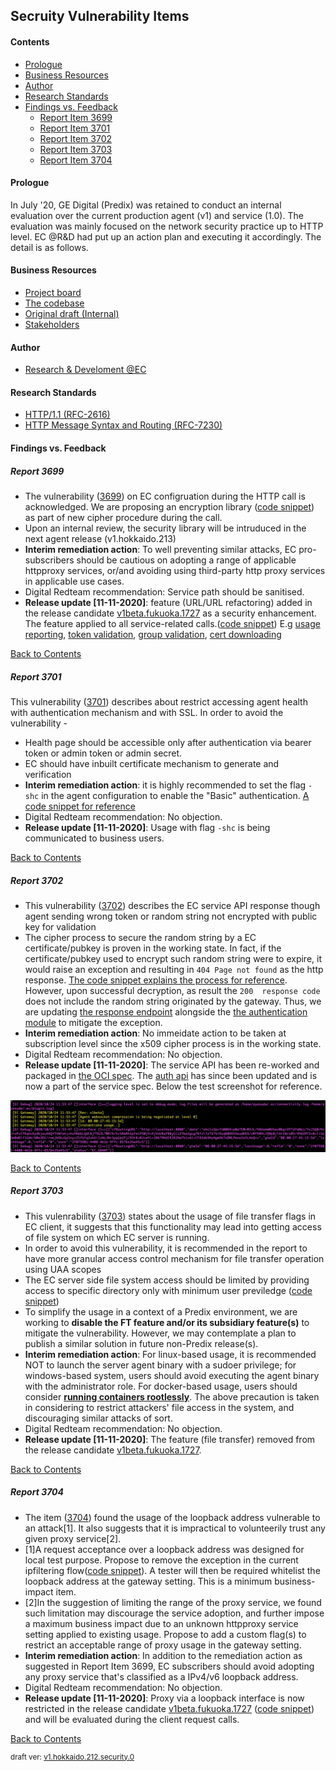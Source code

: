 ## Secruity Vulnerability Items

#### Contents
* [Prologue](#prologue) 
* [Business Resources](#business-resources) 
* [Author](#author)
* [Research Standards](#research-standards)
* [Findings vs. Feedback](#findings-vs-feedback)
    * [Report Item 3699](#report-3699)
    * [Report Item 3701](#report-3701)
    * [Report Item 3702](#report-3702)
    * [Report Item 3703](#report-3703)
    * [Report Item 3704](#report-3704)
      
      
#### Prologue
In July '20, GE Digital (Predix) was retained to conduct an internal evaluation over the current production agent (v1) and service (1.0). The evaluation was mainly focused on the network security practice up to HTTP level. EC @R&D had put up an action plan and executing it accordingly. The detail is as follows.

#### Business Resources
- [Project board](https://github.com/EC-Release/sdk/projects/18)
- [The codebase](https://gitlab.com/digital-fo/connectivity/enterprise-connect/platform-agnostic/agent/-/tree/v1_sourcecode_update_pentest)
- [Original draft (Internal)](https://ge.ent.box.com/file/694822011858)
- [Stakeholders](https://github.com/orgs/Enterprise-connect/teams/ec-stakeholders)

#### Author
 - [Research & Develoment @EC](https://github.com/orgs/EC-Release/teams/research-development)

#### Research Standards
 - [HTTP/1.1 (RFC-2616)](https://tools.ietf.org/html/rfc2616)
 - [HTTP Message Syntax and Routing (RFC-7230)](https://tools.ietf.org/html/rfc7230)

#### Findings vs. Feedback
##### Report 3699
  - The vulnerability ([3699](https://github.com/EC-Release/sdk/issues/125)) on EC configruation during the HTTP call is acknowledged. We are proposing an encryption library ([code snippet](https://gitlab.com/digital-fo/connectivity/enterprise-connect/platform-agnostic/agent/-/blob/v1_sourcecode_update_pentest/pentest.go#L10)) as part of new cipher procedure during the call.
  - Upon an internal review, the security library will be intruduced in the next agent release (v1.hokkaido.213)
  - **Interim remediation action**: To well preventing similar attacks, EC pro-subscribers should be cautious on adopting a range of applicable httpproxy services, or/and avoiding using third-party http proxy services in applicable use cases.
  - Digital Redteam recommendation: Service path should be sanitised.
  - **Release update [11-11-2020]**: feature (URL/URL refactoring) added in the release candidate [v1beta.fukuoka.1727](https://github.com/EC-Release/sdk/releases/tag/v1beta.fukuoka.1727) as a security enhancement. The feature applied to all service-related calls.([code snippet](https://gitlab.com/digital-fo/connectivity/enterprise-connect/platform-agnostic/agent/-/blob/v1_sourcecode_update_pentest/wzlib/wzutil/wzutil.go#L660)) E.g [usage reporting](https://gitlab.com/digital-fo/connectivity/enterprise-connect/platform-agnostic/agent/-/blob/v1_sourcecode_update_pentest/wzlib/wzconf/wzconf.go#L1459), [token validation](https://gitlab.com/digital-fo/connectivity/enterprise-connect/platform-agnostic/agent/-/blob/v1_sourcecode_update_pentest/wzlib/wzconf/wzconf.go#L1533), [group validation](https://gitlab.com/digital-fo/connectivity/enterprise-connect/platform-agnostic/agent/-/blob/v1_sourcecode_update_pentest/wzlib/wzconf/wzconf.go#L1576), [cert downloading](https://gitlab.com/digital-fo/connectivity/enterprise-connect/platform-agnostic/agent/-/blob/v1_sourcecode_update_pentest/wzlib/wzconf/wzconf.go#L1639)
  
[Back to Contents](#contents)

##### Report 3701

   This vulnerability ([3701](https://github.com/EC-Release/sdk/issues/123)) describes about restrict accessing agent health with authentication mechanism and with SSL. In order to avoid the vulnerability -
   - Health page should be accessible only after authentication via bearer token or admin token or admin secret.
   - EC should have inbuilt certificate mechanism to generate and verification
   - **Interim remediation action**: it is highly recommended to set the flag ```-shc``` in the agent configuration to enable the "Basic" authentication. [A code snippet for reference](https://gitlab.com/digital-fo/connectivity/enterprise-connect/platform-agnostic/agent/-/blob/v1.1beta/main.go#L173)
   - Digital Redteam recommendation: No objection.
   - **Release update [11-11-2020]**: Usage with flag ```-shc``` is being communicated to business users.
   

[Back to Contents](#contents)

##### Report 3702

   - This vulnerability ([3702](https://github.com/EC-Release/sdk/issues/122)) describes the EC service API response though agent sending wrong token or random string not encrypted with public key for validation
   - The cipher process to secure the random string by a EC certificate/pubkey is proven in the working state. In fact, if the certificate/pubkey used to encrypt such random string were to expire, it would raise an exception and resulting in ```404 Page not found``` as the http response. [The code snippet explains the process for reference](https://gitlab.com/digital-fo/connectivity/enterprise-connect/predix/ec-px-service/-/blob/v1beta/lib/api/reportingApi.js#L146). However, upon successful decryption, as result the ```200  response code``` does not include the random string originated by the gateway. Thus, we are updating [the response endpoint](https://gitlab.com/digital-fo/connectivity/enterprise-connect/predix/ec-px-service/-/blob/v1beta/lib/auth.js#L179) alongside the [the authentication module](https://gitlab.com/digital-fo/connectivity/enterprise-connect/predix/auth-api/-/blob/v1beta/main.go#L59) to mitigate the exception.
   - **Interim remediation action**: No immeidate action to be taken at subscription level since the x509 cipher process is in the working state.
   - Digital Redteam recommendation: No objection.
   - **Release update [11-11-2020]**: The service API has been re-worked and packaged in [the OCI spec](https://github.com/EC-Release/oci/blob/v1beta_svc_oci_spec/spec/service/Dockerfile). The [auth api](https://github.com/EC-Release/auth-api/blob/v1beta/main.go) has since been updated and is now a part of the service spec. Below the test screenshot for reference.
   
![cipher security #3702](cipher-screenshot.png)

[Back to Contents](#contents)

##### Report 3703

  - This vulenrability ([3703](https://github.com/EC-Release/sdk/issues/124)) states about the usage of file transfer flags in EC client, it suggests that this functionality may lead into getting access of file system on which EC server is running.
  - In order to avoid this vulnerability, it is recommended in the report to have more granular access control mechanism for file transfer operation using UAA scopes
  - The EC server side file system access should be limited by providing access to specific directory only with minimum user previledge ([code snippet](https://gitlab.com/digital-fo/connectivity/enterprise-connect/platform-agnostic/agent/-/blob/v1_sourcecode/wzlib/wzcore/client.go))
  - To simplify the usage in a context of a Predix environment, we are working to **disable the FT feature and/or its subsidiary feature(s)** to mitigate the vulnerability. However, we may contemplate a plan to publish a similar solution in future non-Predix release(s).
  - **Interim remediation action**: For linux-based usage, it is recommended NOT to launch the server agent binary with a sudoer privilege; for windows-based system, users should avoid executing the agent binary with the administrator role. For docker-based usage, users should consider [**running containers rootlessly**](https://docs.docker.com/engine/security/rootless/). The above precaution is taken in considering to restrict attackers' file access in the system, and discouraging similar attacks of sort.
   - Digital Redteam recommendation: No objection.
   - **Release update [11-11-2020]**: The feature (file transfer) removed from the release candidate [v1beta.fukuoka.1727](https://github.com/EC-Release/sdk/releases/tag/v1beta.fukuoka.1727).
  
[Back to Contents](#contents)

##### Report 3704

  - The item ([3704](https://github.com/EC-Release/sdk/issues/121)) found the usage of the loopback address vulnerable to an attack[1]. It also suggests that it is impractical to volunteerily trust any given proxy service[2].
  - [1]A request acceptance over a loopback address was designed for local test purpose. Propose to remove the exception in the current ipfiltering flow([code snippet](https://gitlab.com/digital-fo/connectivity/enterprise-connect/platform-agnostic/agent/-/blob/v1_sourcecode_update_pentest/wzlib/wzutil/ipfilter.go#L48)). A tester will then be required whitelist the loopback address at the gateway setting. This is a minimum business-impact item.
  - [2]In the suggestion of limiting the range of the proxy service, we found such limitation may discourage the service adoption, and further impose a maximum business impact due to an unknown httpproxy service setting applied to existing usage. Propose to add a custom flag(s) to restrict an acceptable range of proxy usage in the gateway setting.
  - **Interim remediation action**: In addition to the remediation action as suggested in Report Item 3699, EC subscribers should avoid adopting any proxy service that's classified as a IPv4/v6 loopback address.
  - Digital Redteam recommendation: No objection.
  - **Release update [11-11-2020]**: Proxy via a loopback interface is now restricted in the release candidate [v1beta.fukuoka.1727](https://github.com/EC-Release/sdk/releases/tag/v1beta.fukuoka.1727) ([code snippet](https://gitlab.com/digital-fo/connectivity/enterprise-connect/platform-agnostic/agent/-/blob/v1_sourcecode_update_pentest/wzlib/wzutil/ipfilter.go#L48)) and will be evaluated during the client request calls.

[Back to Contents](#contents)

<sup>draft ver: [v1.hokkaido.212.security.0](https://github.com/EC-Release/sdk/releases/tag/v1.hokkaido.212.security.0)</sup>
